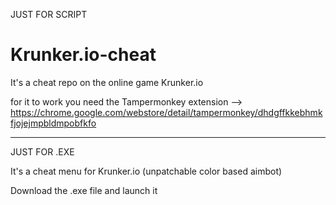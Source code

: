 JUST FOR SCRIPT

# Krunker.io-cheat
It's a cheat repo on the online game Krunker.io

for it to work you need the Tampermonkey extension
--> https://chrome.google.com/webstore/detail/tampermonkey/dhdgffkkebhmkfjojejmpbldmpobfkfo

------------------------------------------------------------------------------------------------------------------------------------------------------------------------------------------------------------------------------------------------------------------------------------


JUST FOR .EXE

It's a cheat menu for Krunker.io (unpatchable color based aimbot)

Download the .exe file and launch it
